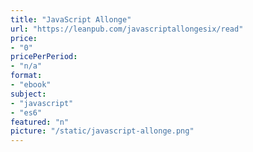 ```yaml
---
title: "JavaScript Allonge"
url: "https://leanpub.com/javascriptallongesix/read"
price: 
- "0"
pricePerPeriod: 
- "n/a"
format: 
- "ebook"
subject: 
- "javascript"
- "es6"
featured: "n"
picture: "/static/javascript-allonge.png"
---
```

